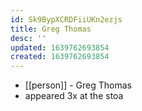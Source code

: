 ```yaml
---
id: Sk9BypXCRDFiiUKn2ezjs
title: Greg Thomas
desc: ''
updated: 1639762693854
created: 1639762693854
---
```



- [[person]] - Greg Thomas
- appeared 3x at the stoa
